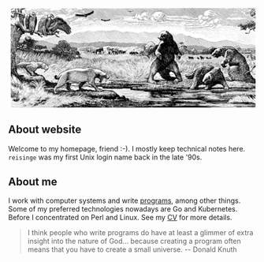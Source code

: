 ![tar pit](./static/tar-pit.png)

## About website

Welcome to my homepage, friend :-). I mostly keep technical notes here. `reisinge` was my first Unix login name back in the late '90s.

## About me

I work with computer systems and write [programs](https://github.com/jreisinger), among other things. Some of my preferred technologies nowadays are Go and Kubernetes. Before I concentrated on Perl and Linux. See my [CV](https://reisinge.net/cv) for more details.

> I think people who write programs do have at least a glimmer of extra insight into the nature of God... because creating a program often means that you have to create a small universe. -- Donald Knuth

